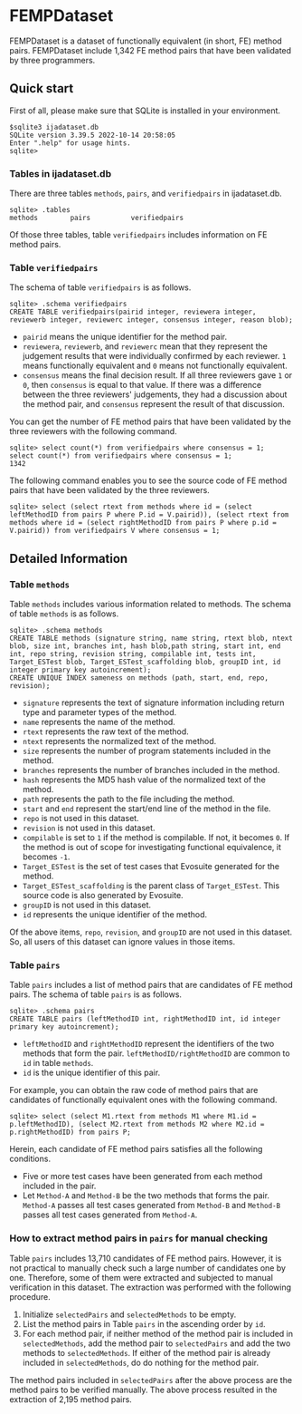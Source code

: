# FEMPDataset

FEMPDataset is a dataset of functionally equivalent (in short, FE) method pairs.
FEMPDataset include 1,342 FE method pairs that have been validated by three programmers.


## Quick start

First of all, please make sure that SQLite is installed in your environment.
```shell-session
$sqlite3 ijadataset.db
SQLite version 3.39.5 2022-10-14 20:58:05
Enter ".help" for usage hints.
sqlite>
```

### Tables in ijadataset.db

There are three tables `methods`, `pairs`, and `verifiedpairs` in ijadataset.db.
```shell-session
sqlite> .tables
methods        pairs          verifiedpairs
```

Of those three tables, table `verifiedpairs` includes information on FE method pairs.


### Table `verifiedpairs`

The schema of table `verifiedpairs` is as follows.

```shell-session
sqlite> .schema verifiedpairs
CREATE TABLE verifiedpairs(pairid integer, reviewera integer, reviewerb integer, reviewerc integer, consensus integer, reason blob);
```

- `pairid` means the unique identifier for the method pair.
- `reviewera`, `reviewerb`, and `reviewerc` mean that they represent the judgement results that were individually confirmed by each reviewer. `1` means functionally equivalent and `0` means not functionally equivalent.
- `consensus` means the final decision result. If all three reviewers gave `1` or `0`, then `consensus` is equal to that value. If there was a difference between the three reviewers' judgements, they had a discussion about the method pair, and `consensus` represent the result of that discussion.

You can get the number of FE method pairs that have been validated by the three reviewers with the following command.

```shell-session
sqlite> select count(*) from verifiedpairs where consensus = 1;
select count(*) from verifiedpairs where consensus = 1;
1342
```

The following command enables you to see the source code of FE method pairs that have been validated by the three reviewers.

```shell-session
sqlite> select (select rtext from methods where id = (select leftMethodID from pairs P where P.id = V.pairid)), (select rtext from methods where id = (select rightMethodID from pairs P where p.id = V.pairid)) from verifiedpairs V where consensus = 1;
```

## Detailed Information

### Table `methods`

Table `methods` includes various information related to methods.
The schema of table `methods` is as follows.

```shell-session
sqlite> .schema methods
CREATE TABLE methods (signature string, name string, rtext blob, ntext blob, size int, branches int, hash blob,path string, start int, end int, repo string, revision string, compilable int, tests int, Target_ESTest blob, Target_ESTest_scaffolding blob, groupID int, id integer primary key autoincrement);
CREATE UNIQUE INDEX sameness on methods (path, start, end, repo, revision);
```

- `signature` represents the text of signature information including return type and parameter types of the method.
- `name` represents the name of the method.
- `rtext` represents the raw text of the method.
- `ntext` represents the normalized text of the method.
- `size` represents the number of program statements included in the method.
- `branches` represents the number of branches included in the method.
- `hash` represents the MD5 hash value of the normalized text of the method.
- `path` represents the path to the file including the method.
- `start` and `end` represent the start/end line of the method in the file.
- `repo` is not used in this dataset.
- `revision` is not used in this dataset.
- `compilable` is set to `1` if the method is compilable. If not, it becomes `0`. If the method is out of scope for investigating functional equivalence, it becomes `-1`.
- `Target_ESTest` is the set of test cases that Evosuite generated for the method.
- `Target_ESTest_scaffolding` is the parent class of `Target_ESTest`. This source code is also generated by Evosuite.
- `groupID` is not used in this dataset.
- `id` represents the unique identifier of the method.

Of the above items, `repo`, `revision`, and `groupID` are not used in this dataset.
So, all users of this dataset can ignore values in those items.


### Table `pairs`

Table `pairs` includes a list of method pairs that are candidates of FE method pairs.
The schema of table `pairs` is as follows.

```shell-session
sqlite> .schema pairs
CREATE TABLE pairs (leftMethodID int, rightMethodID int, id integer primary key autoincrement);
```

- `leftMethodID` and `rightMethodID` represent the identifiers of the two methods that form the pair. `leftMethodID/rightMethodID` are common to `id` in table `methods`.
- `id` is the unique identifier of this pair.

For example, you can obtain the raw code of method pairs that are candidates of functionally equivalent ones with the following command.

```shell-session
sqlite> select (select M1.rtext from methods M1 where M1.id = p.leftMethodID), (select M2.rtext from methods M2 where M2.id = p.rightMethodID) from pairs P;
```

Herein, each candidate of FE method pairs satisfies all the following conditions.
- Five or more test cases have been generated from each method included in the pair.
- Let `Method-A` and `Method-B` be the two methods that forms the pair. `Method-A` passes all test cases generated from `Method-B` and `Method-B` passes all test cases generated from `Method-A`.


### How to extract method pairs in `pairs` for manual checking

Table `pairs` includes 13,710 candidates of FE method pairs.
However, it is not practical to manually check such a large number of candidates one by one.
Therefore, some of them were extracted and subjected to manual verification in this dataset.
The extraction was performed with the following procedure.

1. Initialize `selectedPairs` and `selectedMethods` to be empty.
2. List the method pairs in Table `pairs` in the ascending order by `id`.
3. For each method pair, if neither method of the method pair is included in `selectedMethods`, add the method pair to `selectedPairs` and add the two methods to `selectedMethods`. If either of the method pair is already included in `selectedMethods`, do do nothing for the method pair.

The method pairs included in `selectedPairs` after the above process are the method pairs to be verified manually.
The above process resulted in the extraction of 2,195 method pairs.

